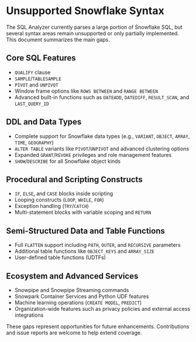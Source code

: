 # Unsupported Snowflake Syntax

The SQL Analyzer currently parses a large portion of Snowflake SQL, but several syntax areas remain unsupported or only partially implemented. This document summarizes the main gaps.

## Core SQL Features
- `QUALIFY` clause
- `SAMPLE`/`TABLESAMPLE`
- `PIVOT` and `UNPIVOT`
- Window frame options like `ROWS BETWEEN` and `RANGE BETWEEN`
- Advanced built-in functions such as `DATEADD`, `DATEDIFF`, `RESULT_SCAN`, and `LAST_QUERY_ID`

## DDL and Data Types
- Complete support for Snowflake data types (e.g., `VARIANT`, `OBJECT`, `ARRAY`, `TIME`, `GEOGRAPHY`)
- `ALTER TABLE` variants like `PIVOT`/`UNPIVOT` and advanced clustering options
- Expanded `GRANT`/`REVOKE` privileges and role management features
- `SHOW`/`DESCRIBE` for all Snowflake object kinds

## Procedural and Scripting Constructs
- `IF`, `ELSE`, and `CASE` blocks inside scripting
- Looping constructs (`LOOP`, `WHILE`, `FOR`)
- Exception handling (`TRY`/`CATCH`)
- Multi-statement blocks with variable scoping and `RETURN`

## Semi-Structured Data and Table Functions
- Full `FLATTEN` support including `PATH`, `OUTER`, and `RECURSIVE` parameters
- Additional table functions like `OBJECT_KEYS` and `ARRAY_SIZE`
- User-defined table functions (UDTFs)

## Ecosystem and Advanced Services
- Snowpipe and Snowpipe Streaming commands
- Snowpark Container Services and Python UDF features
- Machine learning operations (`CREATE MODEL`, `PREDICT`)
- Organization-wide features such as privacy policies and external access integrations

These gaps represent opportunities for future enhancements. Contributions and issue reports are welcome to help extend coverage.
